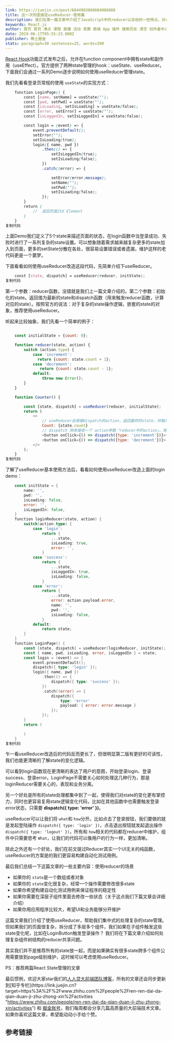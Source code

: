 ```yaml
---
link: https://juejin.cn/post/6844903869604986888
title: 这一次彻底搞定useReducer-使用篇
description: 我们在第一篇文章中介绍了JavaScript中的reducer以及他的一些特点，对reducer不熟悉的小伙伴可以先看看第一篇。 React Hook功能正式发布之后，允许在function component中拥有state和副作用（useEffect）。官方提供了两种sta…
keywords: React.js
author: 首页 首页 沸点 课程 直播 活动 竞赛 商城 App 插件 搜索历史 清空 创作者中心 写文章 发沸点 写笔记 写代码 草稿箱 创作灵感 查看更多 会员 登录 注册
date: 2019-06-17T05:55:23.000Z
publisher: 稀土掘金
stats: paragraph=30 sentences=25, words=390
---
```

[React Hook](https://link.juejin.cn?target=https%3A%2F%2Freactjs.org%2Fdocs%2Fhooks-intro.html "https://reactjs.org/docs/hooks-intro.html")功能正式发布之后，允许在function component中拥有state和副作用（useEffect）。官方提供了两种state管理的hook：useState、useReducer。下面我们会通过一系列Demo逐步说明如何使用useReducer管理state。

我们先看看登录页常规的使用 `useState`的实现方式：

```scss
    function LoginPage() {
        const [name, setName] = useState('');
        const [pwd, setPwd] = useState('');
        const [isLoading, setIsLoading] = useState(false);
        const [error, setError] = useState('');
        const [isLoggedIn, setIsLoggedIn] = useState(false);

        const login = (event) => {
            event.preventDefault();
            setError('');
            setIsLoading(true);
            login({ name, pwd })
                .then(() => {
                    setIsLoggedIn(true);
                    setIsLoading(false);
                })
                .catch((error) => {

                    setError(error.message);
                    setName('');
                    setPwd('');
                    setIsLoading(false);
                });
        }
        return (
            //  返回页面JSX Element
        )
    }
复制代码
```

上面Demo我们定义了5个state来描述页面的状态，在login函数中当登录成功、失败时进行了一系列复杂的state设置。可以想象随着需求越来越复杂更多的state加入到页面，更多的setState分散在各处，很容易设置错误或者遗漏，维护这样的老代码更是一个噩梦。

下面看看如何使用useReducer改造这段代码，先简单介绍下useReducer。

```scss
    const [state, dispatch] = useReducer(reducer, initState);
复制代码
```

第一个参数：reducer函数，没错就是我们上一篇文章介绍的。第二个参数：初始化的state。返回值为最新的state和dispatch函数（用来触发reducer函数，计算对应的state）。按照官方的说法：对于复杂的state操作逻辑，嵌套的state的对象，推荐使用useReducer。

听起来比较抽象，我们先看一个简单的例子：

```js

    const initialState = {count: 0};

    function reducer(state, action) {
        switch (action.type) {
            case 'increment':
              return {count: state.count + 1};
            case 'decrement':
               return {count: state.count - 1};
            default:
                throw new Error();
        }
    }

    function Counter() {

        const [state, dispatch] = useReducer(reducer, initialState);
        return (
            <>
                // useReducer会根据dispatch的action，返回最终的state，并触发rerender
                Count: {state.count}
                // dispatch 用来接收一个 action参数「reducer中的action」，用来触发reducer函数，更新最新的状态
                <button onClick={() => dispatch({type: 'increment'})}>+button>
                <button onClick={() => dispatch({type: 'decrement'})}>-button>
            </>
        );
    }
复制代码
```

了解了useReducer基本使用方法后，看看如何使用useReducer改造上面的login demo：

```go
    const initState = {
        name: '',
        pwd: '',
        isLoading: false,
        error: '',
        isLoggedIn: false,
    }
    function loginReducer(state, action) {
        switch(action.type) {
            case 'login':
                return {
                    ...state,
                    isLoading: true,
                    error: '',
                }
            case 'success':
                return {
                    ...state,
                    isLoggedIn: true,
                    isLoading: false,
                }
            case 'error':
                return {
                    ...state,
                    error: action.payload.error,
                    name: '',
                    pwd: '',
                    isLoading: false,
                }
            default:
                return state;
        }
    }
    function LoginPage() {
        const [state, dispatch] = useReducer(loginReducer, initState);
        const { name, pwd, isLoading, error, isLoggedIn } = state;
        const login = (event) => {
            event.preventDefault();
            dispatch({ type: 'login' });
            login({ name, pwd })
                .then(() => {
                    dispatch({ type: 'success' });
                })
                .catch((error) => {
                    dispatch({
                        type: 'error'
                        payload: { error: error.message }
                    });
                });
        }
        return (

        )
    }
复制代码
```

乍一看useReducer改造后的代码反而更长了，但很明显第二版有更好的可读性，我们也能更清晰的了解state的变化逻辑。

可以看到login函数现在更清晰的表达了用户的意图，开始登录login、登录success、登录error。LoginPage不需要关心如何处理这几种行为，那是loginReducer需要关心的，表现和业务分离。

另一个好处是所有的state处理都集中到了一起，使得我们对state的变化更有掌控力，同时也更容易复用state逻辑变化代码，比如在其他函数中也需要触发登录error状态，只需要 **dispatch({ type: 'error' })**。

useReducer可以让我们将 `what`和 `how`分开。比如点击了登录按钮，我们要做的就是发起登陆操作 `dispatch({ type: 'login' })`，点击退出按钮就发起退出操作 `dispatch({ type: 'logout' })`，所有和 `how`相关的代码都在reducer中维护，组件中只需要思考 `What`，让我们的代码可以像用户的行为一样，更加清晰。

除此之外还有一个好处，我们在前文提过Reducer其实一个UI无关的纯函数，useReducer的方案是的我们更容易构建自动化测试用例。

最后我们总结一下这篇文章的一些主要内容：使用reducer的场景

* 如果你的 `state`是一个数组或者对象
* 如果你的 `state`变化很复杂，经常一个操作需要修改很多state
* 如果你希望构建自动化测试用例来保证程序的稳定性
* 如果你需要在深层子组件里面去修改一些状态（关于这点我们下篇文章会详细介绍）
* 如果你用应用程序比较大，希望UI和业务能够分开维护

这篇文章我们介绍了使用useReducer，帮助我们集中式的处理复杂的state管理。但如果我们的页面很复杂，拆分成了多层多个组件，我们如果在子组件触发这些state变化呢，比如在LoginButton触发登录操作？ 我们将在下篇文章介绍如何处理复杂组件树结构的reducer共享问题。

其实我们并不是推荐所有的state放一起，而是如果确实有很多state跨多个组件公用需要放到page级别维护，这时候可以考虑使用useReducer。

PS：推荐两篇React State管理的文章

最后惯例，欢迎大家star我们的[人人贷大前端团队博客](https://link.juejin.cn?target=https%3A%2F%2Fgithub.com%2Frrd-fe%2Fblog "https://github.com/rrd-fe/blog")，所有的文章还会同步更新到[知乎专栏](https://link.juejin.cn?target=https%3A%2F%2Fwww.zhihu.com%2Fpeople%2Fren-ren-dai-da-qian-duan-ji-zhu-zhong-xin%2Factivities "https://www.zhihu.com/people/ren-ren-dai-da-qian-duan-ji-zhu-zhong-xin/activities") 和 [掘金账号](https://juejin.cn/user/4441682708015982 "https://juejin.cn/user/4441682708015982")，我们每周都会分享几篇高质量的大前端技术文章。如果你喜欢这篇文章，希望能动动小手给个赞。

## 参考链接
